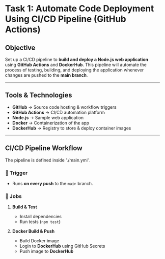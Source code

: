 #  Task 1: Automate Code Deployment Using CI/CD Pipeline (GitHub Actions)

## Objective  
Set up a CI/CD pipeline to **build and deploy a Node.js web application** using **GitHub Actions** and **DockerHub**. This pipeline will automate the process of testing, building, and deploying the application whenever changes are pushed to the **main branch**.

---

## Tools & Technologies  
- **GitHub** → Source code hosting & workflow triggers  
- **GitHub Actions** → CI/CD automation platform  
- **Node.js** → Sample web application  
- **Docker** → Containerization of the app  
- **DockerHub** → Registry to store & deploy container images  

---



## CI/CD Pipeline Workflow  

The pipeline is defined inside   './main.yml'.

### 🔹 Trigger  
- Runs **on every push** to the `main` branch.

### 🔹 Jobs  
1. **Build & Test**  
   - Install dependencies  
   - Run tests (`npm test`)  

2. **Docker Build & Push**  
   - Build Docker image  
   - Login to **DockerHub** using GitHub Secrets  
   - Push image to **DockerHub**  
